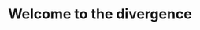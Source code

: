 ---
categories: ['tech', 'articles', 'all_articles']
provider_display: "www.theverge.com"
provider_name: "www.theverge.com"
favicon_url: "https://cdn0.vox-cdn.com/images/verge/favicon.vc44a54f.ico"
title: "Welcome to the divergence"
published: "2016-01-25T20:17:37"
source: http://www.theverge.com/2016/1/25/10828208/welcome-to-the-divergence-vinyl-turntables-film-cameras
thumbnail: https://cdn3.vox-cdn.com/thumbor/LT1lcQm9KuXXs08xcRH8s1ztppc=/0x300:4799x2999/1600x900/cdn0.vox-cdn.com/uploads/chorus_image/image/48637107/GettyImages-492637806.0.jpg
---
